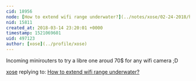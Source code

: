 ```yaml
---
cid: 18956
node: [How to extend wifi range underwater?](../notes/xose/02-24-2018/how-to-extend-wifi-range-underwater)
nid: 15811
created_at: 2018-03-14 23:20:01 +0000
timestamp: 1521069601
uid: 497123
author: [xose](../profile/xose)
---
```


 Incoming minirouters to try a libre one aroud 70$ for any wifi camera ;D

[xose](../profile/xose) replying to: [How to extend wifi range underwater?](../notes/xose/02-24-2018/how-to-extend-wifi-range-underwater)

